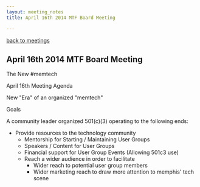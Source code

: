 ```yaml
---
layout: meeting_notes
title: April 16th 2014 MTF Board Meeting

---
```

[back to meetings](/about/meetings)

## April 16th 2014 MTF Board Meeting

The New #memtech

April 16th Meeting Agenda

New "Era" of an organized "memtech"

Goals

A community leader organized 501(c)(3) operating to the following ends:

* Provide resources to the technology community
	* Mentorship for Starting / Maintaining User Groups
	* Speakers / Content for User Groups
	* Financial support for User Group Events (Allowing 501c3 use)
	* Reach a wider audience in order to facilitate
		* Wider reach to potential user group members
		* Wider marketing reach to draw more attention to memphis' tech scene